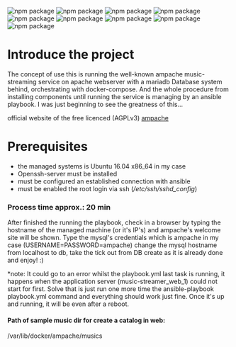 ![npm package](https://img.shields.io/badge/ubuntu-16.04.6-purple.svg)
![npm package](https://img.shields.io/badge/docker-18.09.7-lightblue.svg)
![npm package](https://img.shields.io/badge/docker_compose-1.26.0-turquoise.svg)
![npm package](https://img.shields.io/badge/ansible-2.9.23-black.svg)
![npm package](https://img.shields.io/badge/python-2.7.12-blue.svg)
![npm package](https://img.shields.io/badge/openssh-7.2p2-yellow.svg)
![npm package](https://img.shields.io/badge/apache-2.4.38-cyklamen.svg)
![npm package](https://img.shields.io/badge/mariadb-10.3.29-brown.svg)
![npm package](https://img.shields.io/badge/ampache-4.1.1-orange.svg)

<h1>Introduce the project</h1>

The concept of use this is running the well-known ampache music-streaming service on apache webserver with a mariadb
Database system behind, orchestrating with docker-compose. And the whole procedure from installing components until 
running the service is managing by an ansible playbook. I was just beginning to see the greatness of this...

official website of the free licenced (AGPLv3) [ampache](http://ampache.org/)

<h1>Prerequisites</h1>

- the managed systems is Ubuntu 16.04 x86_64 in my case
- Openssh-server must be installed
- must be configured an established connection with ansible
- must be enabled the root login via ssh (*/etc/ssh/sshd_config*)

<h3>Process time approx.: 20 min</h3>

After finished the running the playbook, check in a browser by typing the hostname of the managed machine (or it's IP's)
and ampache's welcome site will be shown.
Type the mysql's credentials which is ampache in my case (USERNAME=PASSWORD=ampache) change the mysql hostname
from localhost to db, take the tick out from DB create as it is already done and enjoy! :)

*note: It could go to an error whilst the playbook.yml last task is running, it happens when the application
server (music-streamer_web_1) could not start for first. Solve that is just run one more time the ansible-playbook playbook.yml command and everything should work just fine.
Once it's up and running, it will be even after a reboot.

<h4>Path of sample music dir for create a catalog in web:</h4>

/var/lib/docker/ampache/musics

